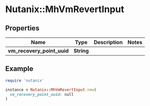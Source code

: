 # Nutanix::MhVmRevertInput

## Properties

| Name | Type | Description | Notes |
| ---- | ---- | ----------- | ----- |
| **vm_recovery_point_uuid** | **String** |  |  |

## Example

```ruby
require 'nutanix'

instance = Nutanix::MhVmRevertInput.new(
  vm_recovery_point_uuid: null
)
```

